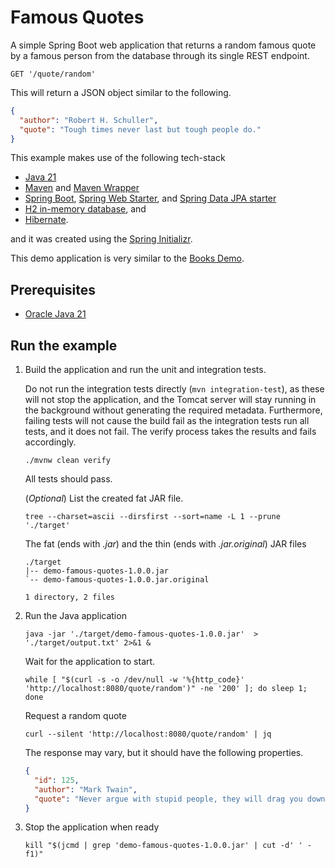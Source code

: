 [//]: # (Automatically generated by Sociable Weaver)
# Famous Quotes

A simple Spring Boot web application that returns a random famous quote by a
famous person from the database through its single REST endpoint.

```
GET '/quote/random'
```

This will return a JSON object similar to the following.

```json
{
  "author": "Robert H. Schuller",
  "quote": "Tough times never last but tough people do."
}
```

This example makes use of the following tech-stack

- [Java 21](https://www.oracle.com/java/technologies/downloads/#java21)
- [Maven](https://maven.apache.org/) and
  [Maven Wrapper](https://maven.apache.org/wrapper/)
- [Spring Boot](https://spring.io/projects/spring-boot),
  [Spring Web Starter](https://docs.spring.io/spring-boot/reference/web/index.html),
  and
  [Spring Data JPA starter](https://docs.spring.io/spring-boot/how-to/data-access.html)
- [H2 in-memory database](https://www.h2database.com/html/main.html), and
- [Hibernate](https://hibernate.org/).

and it was created using the
[Spring Initializr](https://start.spring.io/#!type=maven-project&language=java&platformVersion=3.3.5&packaging=jar&jvmVersion=21&groupId=demo&artifactId=demo-famous-quotes&name=Famous%20Quotes%20Demo&description=A%20simple%20Spring%20Boot%20web%20application%20that%20exposes%20one%20end-point%20which%20returns%20a%20random%20famous%20quote%20from%20a%20famous%20person.&packageName=demo&dependencies=web,h2,data-jpa,flyway).

This demo application is very similar to the
[Books Demo](https://github.com/albertattard/demo-books).

## Prerequisites

- [Oracle Java 21](https://www.oracle.com/java/technologies/downloads/#java21)

## Run the example

1. Build the application and run the unit and integration tests.

   Do not run the integration tests directly (`mvn integration-test`), as these
   will not stop the application, and the Tomcat server will stay running in the
   background without generating the required metadata. Furthermore, failing
   tests will not cause the build fail as the integration tests run all tests,
   and it does not fail. The verify process takes the results and fails
   accordingly.

   ```shell
   ./mvnw clean verify
   ```

   All tests should pass.

   (_Optional_) List the created fat JAR file.

   ```shell
   tree --charset=ascii --dirsfirst --sort=name -L 1 --prune './target'
   ```

   The fat (ends with _.jar_) and the thin (ends with _.jar.original_) JAR files

   ```
   ./target
   |-- demo-famous-quotes-1.0.0.jar
   `-- demo-famous-quotes-1.0.0.jar.original

   1 directory, 2 files
   ```

2. Run the Java application

   ```shell
   java -jar './target/demo-famous-quotes-1.0.0.jar'  > './target/output.txt' 2>&1 &
   ```

   Wait for the application to start.

   ```shell
   while [ "$(curl -s -o /dev/null -w '%{http_code}' 'http://localhost:8080/quote/random')" -ne '200' ]; do sleep 1; done
   ```

   Request a random quote

   ```shell
   curl --silent 'http://localhost:8080/quote/random' | jq
   ```

   The response may vary, but it should have the following properties.

   ```json
   {
     "id": 125,
     "author": "Mark Twain",
     "quote": "Never argue with stupid people, they will drag you down to their level and then beat you with experience."
   }
   ```

3. Stop the application when ready

   ```shell
   kill "$(jcmd | grep 'demo-famous-quotes-1.0.0.jar' | cut -d' ' -f1)"
   ```
